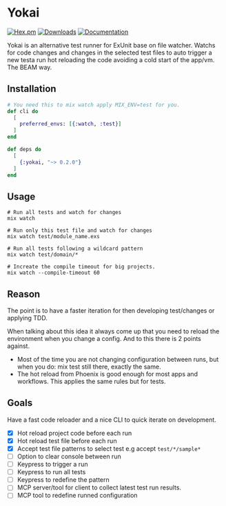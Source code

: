 # Yokai
[![Hex.pm](https://img.shields.io/hexpm/v/yokai.svg)](https://hex.pm/packages/yokai)
[![Downloads](https://img.shields.io/hexpm/dt/yokai.svg)](https://hex.pm/packages/yokai)
[![Documentation](https://img.shields.io/badge/documentation-gray)](https://hexdocs.pm/yokai)

Yokai is an alternative test runner for ExUnit base on file watcher. Watchs for code changes and changes in the selected test files to auto trigger a new testa run hot reloading the code avoiding a cold start of the app/vm. The BEAM way.

## Installation

```elixir
# You need this to mix watch apply MIX_ENV=test for you.
def cli do
  [
    preferred_envs: [{:watch, :test}]
  ]
end

def deps do
  [
    {:yokai, "~> 0.2.0"}
  ]
end
```

## Usage

```shell
# Run all tests and watch for changes
mix watch

# Run only this test file and watch for changes
mix watch test/module_name.exs

# Run all tests following a wildcard pattern
mix watch test/domain/*

# Increate the compile timeout for big projects.
mix watch --compile-timeout 60
```

## Reason

The point is to have a faster iteration for then developing test/changes or applying TDD.

When talking about this idea it always come up that you need to reload the environment when you change a config. And
to this there is 2 points against.
 - Most of the time you are not changing configuration between runs, but when you do: mix test still there, exactly the same.
 - The hot reload from Phoenix is good enough for most apps and workflows. This applies the same rules but for tests.

## Goals

Have a fast code reloader and a nice CLI to quick iterate on development.

- [x] Hot reload project code before each run
- [x] Hot reload test file before each run
- [x] Accept test file patterns to select test e.g accept `test/*/sample*`
- [ ] Option to clear console between run
- [ ] Keypress to trigger a run
- [ ] Keypress to run all tests
- [ ] Keypress to redefine the pattern
- [ ] MCP server/tool for client to collect latest test run results.
- [ ] MCP tool to redefine runned configuration
